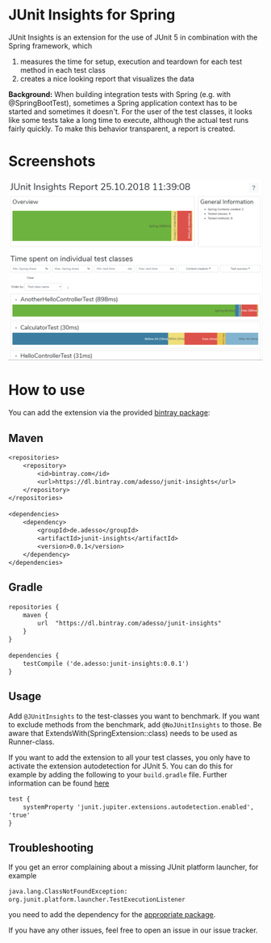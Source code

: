# JUnit Insights for Spring

JUnit Insights is an extension for the use of JUnit 5 in combination with the Spring framework, which
1. measures the time for setup, execution and teardown for each test method in each test class
2. creates a nice looking report that visualizes the data

**Background:** When building integration tests with Spring (e.g. with @SpringBootTest), sometimes a Spring application context has to be started and sometimes it doesn't.
For the user of the test classes, it looks like some tests take a long time to execute, although the actual test runs fairly quickly.
To make this behavior transparent, a report is created.

# Screenshots
![Screenshot 1](./screenshots/screen1.png)

# How to use

You can add the extension via the provided [bintray package](https://bintray.com/adesso/junit-insights/junit-insights):

## Maven

```
<repositories>
	<repository>
		<id>bintray.com</id>
		<url>https://dl.bintray.com/adesso/junit-insights</url>
	</repository>
</repositories>

<dependencies>
	<dependency>
		<groupId>de.adesso</groupId>
		<artifactId>junit-insights</artifactId>
		<version>0.0.1</version>
	</dependency>
</dependencies>
```

## Gradle

```
repositories {
    maven {
        url  "https://dl.bintray.com/adesso/junit-insights"
    }
}

dependencies {
	testCompile ('de.adesso:junit-insights:0.0.1')
}
```

## Usage

Add `@JUnitInsights` to the test-classes you want to benchmark.
If you want to exclude methods from the benchmark, add `@NoJUnitInsights` to those.
Be aware that ExtendsWith(SpringExtension::class) needs to be used as Runner-class.

If you want to add the extension to all your test classes, you only have to activate the extension autodetection for JUnit 5.
You can do this for example by adding the following to your `build.gradle` file.
Further information can be found [here](https://junit.org/junit5/docs/current/user-guide/#extensions-registration-automatic)

```
test {
	systemProperty 'junit.jupiter.extensions.autodetection.enabled', 'true'
}
```

## Troubleshooting

If you get an error complaining about a missing JUnit platform launcher, for example

```
java.lang.ClassNotFoundException: org.junit.platform.launcher.TestExecutionListener
```

you need to add the dependency for the [appropriate package](https://mvnrepository.com/artifact/org.junit.platform/junit-platform-launcher).

If you have any other issues, feel free to open an issue in our issue tracker.
